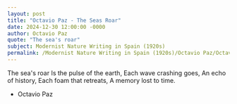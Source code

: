 ```yaml
---
layout: post
title: "Octavio Paz - The Seas Roar"
date: 2024-12-30 12:00:00 -0000
author: Octavio Paz
quote: "The sea's roar"
subject: Modernist Nature Writing in Spain (1920s)
permalink: /Modernist Nature Writing in Spain (1920s)/Octavio Paz/Octavio Paz - The Seas Roar
---
```


The sea's roar
Is the pulse of the earth,
Each wave crashing goes,
An echo of history,
Each foam that retreats,
A memory lost to time.

- Octavio Paz
